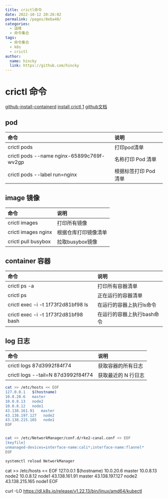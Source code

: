 ```yaml
---
title: crictl命令
date: 2022-10-12 20:26:02
permalink: /pages/8eba48/
categories: 
  - 运维
  - 命令集合
tags: 
  - 命令集合
  - k8s
  - crictl
author: 
  name: hincky
  link: https://github.com/hincky
---
```

# crictl 命令

[github-install-containerd](https://github.com/containerd/containerd/blob/main/docs/getting-started.md)
[install crictl 1](https://www.yangpiqiulaotou.cn/2021/05/10/Crictl%E5%AE%89%E8%A3%85%E4%B8%8E%E4%BD%BF%E7%94%A8/)
[github文档](https://github.com/kubernetes-sigs/cri-tools/blob/master/docs/crictl.md)

## pod

|命令|说明|
|:---|:---|
|crictl pods|打印pod清单|
|crictl pods --name nginx-65899c769f-wv2gp|名称打印 Pod 清单|
|crictl pods --label run=nginx|根据标签打印 Pod 清单|

## image 镜像

|命令|说明|
|:---|:---|
|crictl images|打印所有镜像|
|crictl images nginx|根据仓库打印镜像清单|
|crictl pull busybox|拉取busybox镜像|

## container 容器

|命令|说明|
|:---|:---|
|crictl ps -a|打印所有容器清单|
|crictl ps|正在运行的容器清单|
|crictl exec -i -t 1f73f2d81bf98 ls|在运行的容器上执行ls命令|
|crictl exec -i -t 1f73f2d81bf98 bash|在运行的容器上执行bash命令|

## log 日志

|命令|说明|
|:---|:---|
|crictl logs 87d3992f84f74|获取容器的所有日志|
|crictl logs --tail=N 87d3992f84f74|获取最近的 N 行日志|



```bash
cat >> /etc/hosts << EOF
127.0.0.1   $(hostname)
10.0.20.6   master
10.0.8.13   node2
10.0.8.12   node1
43.138.161.91   master
43.138.197.127   node2
43.138.215.165   node1
EOF


cat >> /etc/NetworkManager/conf.d/rke2-canal.conf << EOF
[keyfile]
unmanaged-devices=interface-name:cali*;interface-name:flannel*
EOF

systemctl reload NetworkManager

```


cat >> /etc/hosts << EOF
127.0.0.1   $(hostname)
10.0.20.6   master
10.0.8.13   node2
10.0.8.12   node1
43.138.161.91   master
43.138.197.127   node2
43.138.215.165   node1
EOF



curl -LO https://dl.k8s.io/release/v1.22.13/bin/linux/amd64/kubectl


